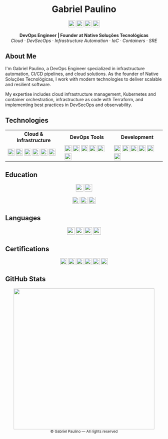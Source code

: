 <div align="center">
  <h1>Gabriel Paulino</h1>
  
  <p>
    <a href="https://linkedin.com/in/paulinobieu" target="_blank"><img src="https://img.shields.io/badge/LinkedIn-0077B5?style=flat-square&logo=linkedin&logoColor=white" height="22"></a>
    <a href="https://github.com/paulinobieu" target="_blank"><img src="https://img.shields.io/badge/GitHub-181717?style=flat-square&logo=github&logoColor=white" height="22"></a>
    <a href="mailto:contato@gabrielpaulino.com"><img src="https://img.shields.io/badge/Email-D14836?style=flat-square&logo=gmail&logoColor=white" height="22"></a>
    <a href="https://gabrielpaulino.com" target="_blank"><img src="https://img.shields.io/badge/Website-000000?style=flat-square&logo=safari&logoColor=white" height="22"></a>
  </p>
  
  <p>
    <strong>DevOps Engineer | Founder at Native Soluções Tecnológicas</strong><br/>
    <em>Cloud · DevSecOps · Infrastructure Automation · IaC · Containers · SRE</em>
  </p>
</div>

## About Me

I'm Gabriel Paulino, a DevOps Engineer specialized in infrastructure automation, CI/CD pipelines, and cloud solutions. As the founder of Native Soluções Tecnológicas, I work with modern technologies to deliver scalable and resilient software.

My expertise includes cloud infrastructure management, Kubernetes and container orchestration, infrastructure as code with Terraform, and implementing best practices in DevSecOps and observability.

## Technologies

<div align="center">
  <table>
    <tr>
      <td align="center"><strong>Cloud & Infrastructure</strong></td>
      <td align="center"><strong>DevOps Tools</strong></td>
      <td align="center"><strong>Development</strong></td>
    </tr>
    <tr>
      <td>
        <img src="https://img.shields.io/badge/AWS-FF9900?style=flat-square&logo=amazon-aws&logoColor=white" height="22">
        <img src="https://img.shields.io/badge/GCP-4285F4?style=flat-square&logo=google-cloud&logoColor=white" height="22">
        <img src="https://img.shields.io/badge/Azure-0078D4?style=flat-square&logo=microsoft-azure&logoColor=white" height="22">
        <img src="https://img.shields.io/badge/Kubernetes-326CE5?style=flat-square&logo=kubernetes&logoColor=white" height="22">
        <img src="https://img.shields.io/badge/Docker-2496ED?style=flat-square&logo=docker&logoColor=white" height="22">
        <img src="https://img.shields.io/badge/Linux-FCC624?style=flat-square&logo=linux&logoColor=black" height="22">
      </td>
      <td>
        <img src="https://img.shields.io/badge/Terraform-7B42BC?style=flat-square&logo=terraform&logoColor=white" height="22">
        <img src="https://img.shields.io/badge/Ansible-EE0000?style=flat-square&logo=ansible&logoColor=white" height="22">
        <img src="https://img.shields.io/badge/GitLab_CI-FC6D26?style=flat-square&logo=gitlab&logoColor=white" height="22">
        <img src="https://img.shields.io/badge/GitHub_Actions-2088FF?style=flat-square&logo=github-actions&logoColor=white" height="22">
        <img src="https://img.shields.io/badge/Prometheus-E6522C?style=flat-square&logo=prometheus&logoColor=white" height="22">
        <img src="https://img.shields.io/badge/Grafana-F46800?style=flat-square&logo=grafana&logoColor=white" height="22">
      </td>
      <td>
        <img src="https://img.shields.io/badge/Lua-2C2D72?style=flat-square&logo=lua&logoColor=white" height="22">
        <img src="https://img.shields.io/badge/Python-3776AB?style=flat-square&logo=python&logoColor=white" height="22">
        <img src="https://img.shields.io/badge/Go-00ADD8?style=flat-square&logo=go&logoColor=white" height="22">
        <img src="https://img.shields.io/badge/TypeScript-3178C6?style=flat-square&logo=typescript&logoColor=white" height="22">
        <img src="https://img.shields.io/badge/React-61DAFB?style=flat-square&logo=react&logoColor=black" height="22">
        <img src="https://img.shields.io/badge/Node.js-339933?style=flat-square&logo=node.js&logoColor=white" height="22">
      </td>
    </tr>
  </table>
</div>

## Education

<div align="center">
  <div>
    <img src="https://img.shields.io/badge/Software_Engineering-PUC_(2024--2028)-4285F4?style=flat-square" height="24">
    <img src="https://img.shields.io/badge/Systems_Analysis_and_Development-Multivix_(2022--2024)-4285F4?style=flat-square" height="24">
  </div>
  <p></p>
  <div>
    <img src="https://img.shields.io/badge/LinuxTips_AWS_Expert-FF9900?style=flat-square&logo=amazon-aws&logoColor=white" height="22">
    <img src="https://img.shields.io/badge/LinuxTips_DevOps_Road-0096D6?style=flat-square&logo=azure-devops&logoColor=white" height="22">
    <img src="https://img.shields.io/badge/RocketSeat_Ignite-8257E5?style=flat-square&logo=react&logoColor=white" height="22">
  </div>
</div>

## Languages

<div align="center">
  <img src="https://img.shields.io/badge/English-Advanced_(C1)-2671E5?style=flat-square" height="24">
  <img src="https://img.shields.io/badge/Portuguese-Native-2671E5?style=flat-square" height="24">
  <img src="https://img.shields.io/badge/Spanish-Intermediate_(B1--B2)-2671E5?style=flat-square" height="24">
  <img src="https://img.shields.io/badge/Japanese-Basic_(A1)-2671E5?style=flat-square" height="24">
</div>

## Certifications

<div align="center">
  <img src="https://img.shields.io/badge/AWS_Solutions_Architect_Associate-FF9900?style=flat-square&logo=amazon-aws&logoColor=white" height="22">
  <img src="https://img.shields.io/badge/AWS_DevOps_Engineer_Professional-FF9900?style=flat-square&logo=amazon-aws&logoColor=white" height="22">
  <img src="https://img.shields.io/badge/GCP_DevOps_Engineer-4285F4?style=flat-square&logo=google-cloud&logoColor=white" height="22">
  <img src="https://img.shields.io/badge/CKA_Kubernetes_Administrator-326CE5?style=flat-square&logo=kubernetes&logoColor=white" height="22">
  <img src="https://img.shields.io/badge/EXIN_DevSecOps_Manager-1A73E8?style=flat-square&logoColor=white" height="22">
  <img src="https://img.shields.io/badge/LPIC--2-C004E0?style=flat-square&logo=linux&logoColor=white" height="22">
</div>

## GitHub Stats

<div align="center">
  <img src="https://github-readme-stats.vercel.app/api?username=paulinobieu&show_icons=true&theme=dark&hide_border=true&count_private=true&hide_title=true&hide_rank=true&include_all_commits=true&line_height=25" width="450" />
</div>

<div align="center">
  <sub>© Gabriel Paulino — All rights reserved</sub>
</div>
